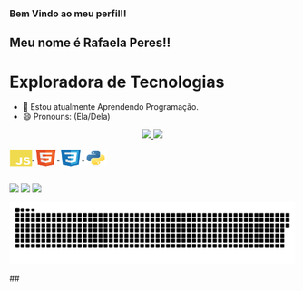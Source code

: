 ### Bem Vindo ao meu perfil!!
## Meu nome é Rafaela Peres!!

# Exploradora de Tecnologias



- 🌱 Estou atualmente Aprendendo Programação.
- 😄 Pronouns: (Ela/Dela)

<div align="center">
  <a href="https://github.com/rafaelasoperes">
  <img height="180em" src="https://github-readme-stats.vercel.app/api?username=rafaelasoperes&show_icons=true&theme=tokyonight&include_all_commits=true&count_private=true"/>
  <img height="180em" src="https://github-readme-stats.vercel.app/api/top-langs/?username=rafaelasoperes&layout=compact&langs_count=7&theme=tokyonight&"/>
</div>
  
  <div style="display: inline_block"><br>
  <img align="center" alt="Rafa-Js" height="30" width="40" src="https://raw.githubusercontent.com/devicons/devicon/master/icons/javascript/javascript-plain.svg">
  <img align="center" alt="Rafa-HTML" height="30" width="40" src="https://raw.githubusercontent.com/devicons/devicon/master/icons/html5/html5-original.svg">
  <img align="center" alt="Rafa-CSS" height="30" width="40" src="https://raw.githubusercontent.com/devicons/devicon/master/icons/css3/css3-original.svg">
  <img align="center" alt="Rafa-Python" height="30" width="40" src="https://raw.githubusercontent.com/devicons/devicon/master/icons/python/python-original.svg">
</div>

  
## 
<a href="https://www.linkedin.com/in/rafaelasoperes/" target="_blank"><img src="https://img.shields.io/badge/-LinkedIn-%230077B5?style=for-the-badge&logo=linkedin&logoColor=white" target="_blank"></a> 
<a href = "mailto:oliveirarafaela865@gmail.com"><img src="https://img.shields.io/badge/-Gmail-%23333?style=for-the-badge&logo=gmail&logoColor=white" target="_black"></a> 
<a href="https://www.instagram.com/irafaoliver/" target="_blank"><img src="https://img.shields.io/badge/-Instagram-%23E4405F?style=for-the-badge&logo=instagram&logoColor=white" target="_blank"></a>
  
  ![Snake animation](https://github.com/rafaelasoperes/rafaelasoperes/blob/output/github-contribution-grid-snake.svg)
  
<div>
##
  


